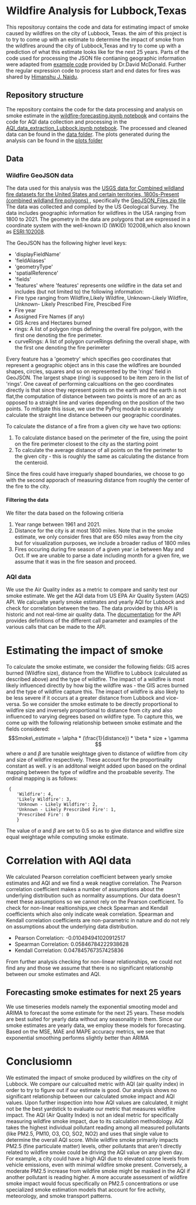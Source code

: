 # Wildfire Analysis for Lubbock,Texas

This repositoruy contains the code and data for estimating impact of smoke caused by wildfires on the city of Lubbock, Texas. the aim of this project is to try to come up with an estimate to determine the impact of smoke from the wildfires around the city of Lubbock,Texas and try to come up with a prediction of what this estimate looks like for the next 25 years. Parts of the code used for processing the JSON file contianing geographic information were adapted from [example code](https://drive.google.com/file/d/1B7AGlaW7d-27bHKLVXGBwLt8T-Elx-HB/view?usp=drive_link) provided by Dr.David McDonald. 
Further the regular expression code to process start and end dates for fires was shared by [Himanshu J. Naidu](https://github.com/himanshunaidu/data512_project/blob/master/wildfire_data_acquisition.ipynb). 

## Repository structure
The repository contains the code for the data processing and analysis on smoke estimate in the [wildfire-forecasting.ipynb notebook](https://github.com/Chakita/DATA-512-Project/blob/master/wildfire-forecasting.ipynb) and contains the code for AQI data collection and processing in the [AQI_data_extraction_Lubbock.ipynb notebook](https://github.com/Chakita/DATA-512-Project/blob/master/AQI_data_extraction_Lubbock.ipynb).
The processed and cleaned data can be found in the [data folder](https://github.com/Chakita/DATA-512-Project/tree/master/data). The plots generated during the analysis can be found in the [plots folder](https://github.com/Chakita/DATA-512-Project/tree/master/plots)

## Data

### Wildfire GeoJSON data

The data used for this analysis was the [ USGS data for Combined wildland fire datasets for the United States and certain territories, 1800s-Present (combined wildland fire polygons) ](https://www.sciencebase.gov/catalog/item/61aa537dd34eb622f699df81), specifically the [GeoJSON_Files.zip file](https://www.sciencebase.gov/catalog/item/61aa537dd34eb622f699df81) The data was collected and compiled by the US Geological Survey. The data includes geographic information for wildfires in the USA ranging from 1800 to 2021.
The geometry in the data are polygons that are expressed in a coordinate system with the well-known ID (WKID) 102008,which also known as [ESRI:102008](https://epsg.io/102008).

The GeoJSON has the following higher level keys:
- 'displayFieldName'
- 'fieldAliases'
- 'geometryType'
- 'spatialReference'
- 'fields'
- 'features'
where 'features' represents one wildfire in the data set and includes (but not limited to) the following information:
- Fire type ranging from Wildfire,Likely Wildfire, Unknown-Likely Wildfire, Unknown- Likely Prescribed Fire, Prescibed Fire
- Fire year
- Assigned Fire Names (if any)
- GIS Acres and Hectares burned
- rings: A list of polygon rings defining the overall fire polygon, with the first one denoting the fire perimeter.
- curveRings: A list of polygon curveRings defining the overall shape, with the first one denoting the fire perimeter
  
Every feature has a 'geometry' which specifies geo coordinates that represent a geographic object ans in this case the wildfires are bounded shapes, circles, squares and so on represented by the 'rings' field in GeoJSON. The largest shape (ring) is supposed to be item zero in the list of 'rings'.
One caveat of performing calcualtions on the geo coordinates directly is that since they represent points on the earth and the earth is not flat,the computation of distance between two points is more of an arc as opposed to a straight line and varies depending on the position of the two points. To mitigate this issue, we use the PyProj module to accurately calculate the straight line distance between our geographic coordinates.

To calculate the distance of a fire from a given city we have two options:
1) To calculate distance based on the perimeter of the fire, using the point on the fire perimeter closest to the city as the starting point
2) To calculate the average distance of all points on the fire perimeter to the given city - this is roughly the same as calculating the distance from the centeroid.

Since the fires could have irreguarly shaped boundaries, we choose to go with the second apporach of measuring distance from roughly the center of the fire to the city. 

#### Filtering the data

We filter the data based on the following critieria
1. Year range between 1961 and 2021.
2. Distance for the city is at most 1800 miles. Note that in the smoke estimate, we only consider fires that are 650 miles away from the city but for visualization purposes, we include a broader radius of 1800 miles
3. Fires occuring during fire season of a given year i.e between May and Oct. If we are unable to parse a date including month for a given fire, we assume that it was in the fire season and proceed.

### AQI data
We use the Air Quality index as a metric to compare and sanity test our smoke estimate. We get the AQI data from  US EPA Air Quality System (AQS) API. We calcualte yearly smoke estimates and yearly AQI for Lubbock and check for correlation between the two. The data provided by this API is historic and not real-time air quality data. The [documentation](https://aqs.epa.gov/aqsweb/documents/data_api.html)
for the API provides definitions of the different call parameter and examples of the various calls that can be made to the API.


# Estimating the impact of smoke
To calculate the smoke estimate, we consider the following fields: GIS acres burned (Wildfire size), distance from the Wildfire to Lubbock (calculated as described above) and the type of wildfire.
The impact of a wildfire is most likely influenced directly by how big the wildfire was - the GIS acres burned and the type of wildfire capture this. The impact of wildfire is also likely to be less severe if it occurs at a greater distance from Lubbock and vice-versa. So we consider the smoke estimate to be directly proportional to wildfire size and inversely proportional to distance from city and also influenced to varying degrees based on wildfire type. To capture this, we come up with the following relationship between smoke estimate and the fields considered: $$Smoke\_estimate = \alpha * (\frac{1}{distance}) * \beta * size + \gamma $$ where $\alpha$ and $\beta$ are tunable weightage given to distance of wildfire from city and size of wildfire respectively. These account for the proportinality constant as well. $\gamma$ is an additonal weight added upon based on the ordinal mapping between the type of wildfire and the proabable severity. The ordinal mapping is as follows:
```
 { 
    'Wildfire': 4,
    'Likely Wildfire': 3,
    'Unknown - Likely Wildfire': 2,
    'Unknown - Likely Prescribed Fire': 1,
    'Prescribed Fire': 0
    }
 ```
 The value of $\alpha$ and $\beta$ are set to 0.5 so as to give distance and wildfire size equal weightage while computing smoke estimate.

# Correlation with AQI data

We calculated Pearson correlation coefficient between yearly smoke estimates and AQI and we find a weak neagtive correlation. The Pearson correlation coefficient makes a number of assumptions about the underlying distribution such as normality assumptions. Our data doesn't meet these assumptions so we cannot rely on the Pearson coefficient. To check for non-linear realtionships,we check Spearman and Kendall coefficients which also only indicate weak correlation. Spearman and Kendall correlation coefficients are non-parametric in nature and do not rely on assumptions about the underlying data distribution.
- Pearson Correlation: -0.010494941020912517
- Spearman Correlation: 0.05846784222938628
- Kendall Correlation: 0.047845767357425836

From further analysis checking for non-linear relationships, we could not find any and those we assume that there is no significant relationship between our smoke estimates and AQI.

## Forecasting smoke estimates for next 25 years

We use timeseries models namely the exponential smooting model and ARIMA to forecast the some estimate for the next 25 years. These models are best suited for yearly data without any seasonality in them. Since our smoke estimates are yearly data, we employ these models for forecasting. Based on the MSE, MAE and MAPE accuracy metrics, we see that exponential smoothing performs slightly better than ARIMA

# Conclusiomn
We estimated the impact of smoke produced by wildfires on the city of Lubbock. We compare our calcualted metric with AQI (air quality index) in order to try to figure out if our estimate is good. Our analysis shows no significant relationship between our calculated smoke impact and AQI values. Upon further inspection into how AQI values are calculated, it might not be the best yardstick to evaluate our metric that measures wildfire impact. The AQI (Air Quality Index) is not an ideal metric for specifically measuring wildfire smoke impact, due to its calculation methodology. AQI takes the highest individual pollutant reading among all measured pollutants (like PM2.5, PM10, O3, CO, SO2, NO2) and uses that single value to determine the overall AQI score. While wildfire smoke primarily impacts PM2.5 (fine particulate matter) levels, other pollutants that aren't directly related to wildfire smoke could be driving the AQI value on any given day. For example, a city could have a high AQI due to elevated ozone levels from vehicle emissions, even with minimal wildfire smoke present. Conversely, a moderate PM2.5 increase from wildfire smoke might be masked in the AQI if another pollutant is reading higher. A more accurate assessment of wildfire smoke impact would focus specifically on PM2.5 concentrations or use specialized smoke estimation models that account for fire activity, meteorology, and smoke transport patterns.

